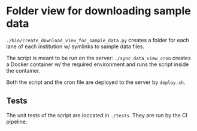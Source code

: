 # Folder view for downloading sample data

`./bin/create_download_view_for_sample_data.py` creates a folder for each lane of each institution w/ symlinks to sample data files.

The script is meant to be run on the server: `./sync_data_view_cron` creates a Docker container w/ the required environment and runs the script inside the container.

Both the script and the cron file are deployed to the server by `deploy.sh`.

## Tests

The unit tests of the script are loccated in `./tests`. They are run by the CI pipeline.
